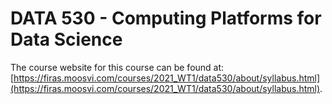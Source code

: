 # DATA 530 - Computing Platforms for Data Science

The course website for this course can be found at: [https://firas.moosvi.com/courses/2021_WT1/data530/about/syllabus.html](https://firas.moosvi.com/courses/2021_WT1/data530/about/syllabus.html).
